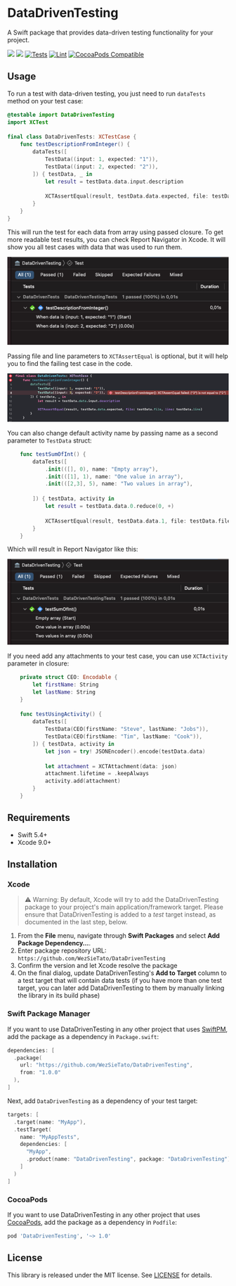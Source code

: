# DataDrivenTesting

A Swift package that provides data-driven testing functionality for your project.

[![](https://img.shields.io/endpoint?url=https://swiftpackageindex.com/api/packages/WezSieTato/DataDrivenTesting/badge?type=swift-versions)](https://swiftpackageindex.com/WezSieTato/DataDrivenTesting)
[![](https://img.shields.io/endpoint?url=https://swiftpackageindex.com/api/packages/WezSieTato/DataDrivenTesting/badge?type=platforms)](https://swiftpackageindex.com/WezSieTato/DataDrivenTesting)
[![Tests](https://github.com/WezSieTato/DataDrivenTesting/actions/workflows/tests.yml/badge.svg)](https://github.com/WezSieTato/DataDrivenTesting/actions/workflows/tests.yml)
[![Lint](https://github.com/WezSieTato/DataDrivenTesting/actions/workflows/lint.yml/badge.svg)](https://github.com/WezSieTato/DataDrivenTesting/actions/workflows/lint.yml)
[![CocoaPods Compatible](https://img.shields.io/cocoapods/v/DataDrivenTesting.svg)](https://img.shields.io/cocoapods/v/DataDrivenTesting.svg)


## Usage

To run a test with data-driven testing, you just need to run `dataTests` method on your test case:

```swift
@testable import DataDrivenTesting
import XCTest

final class DataDrivenTests: XCTestCase {
    func testDescriptionFromInteger() {
        dataTests([
            TestData((input: 1, expected: "1")),
            TestData((input: 2, expected: "2")),
        ]) { testData, _ in
            let result = testData.data.input.description

            XCTAssertEqual(result, testData.data.expected, file: testData.file, line: testData.line)
        }
    }
}
```

This will run the test for each data from array using passed closure. To get more readable test results, you can check Report Navigator in Xcode. It will show you all test cases with data that was used to run them.

![Report Navigator with default activity name](images/report_navigator_default.png)

Passing file and line parameters to `XCTAssertEqual` is optional, but it will help you to find the failing test case in the code.

![Failing test](images/failing_test.png)

You can also change default activity name by passing name as a second parameter to `TestData` struct:

```swift
    func testSumOfInt() {
        dataTests([
            .init(([], 0), name: "Empty array"),
            .init(([1], 1), name: "One value in array"),
            .init(([2,3], 5), name: "Two values in array"),

        ]) { testData, activity in
            let result = testData.data.0.reduce(0, +)

            XCTAssertEqual(result, testData.data.1, file: testData.file, line: testData.line)
        }
    }
```

Which will result in Report Navigator like this:

![Report Navigator with custom activity name](images/report_navigator_custom.png)

If you need add any attachments to your test case, you can use `XCTActivity` parameter in closure:

```swift
    private struct CEO: Encodable {
        let firstName: String
        let lastName: String
    }

    func testUsingActivity() {
        dataTests([
            TestData(CEO(firstName: "Steve", lastName: "Jobs")),
            TestData(CEO(firstName: "Tim", lastName: "Cook")),
        ]) { testData, activity in
            let json = try! JSONEncoder().encode(testData.data)

            let attachment = XCTAttachment(data: json)
            attachment.lifetime = .keepAlways
            activity.add(attachment)
        }
    }
```
## Requirements

* Swift 5.4+
* Xcode 9.0+

## Installation

### Xcode

> ⚠️ Warning: By default, Xcode will try to add the DataDrivenTesting package to your project's main application/framework target. Please ensure that DataDrivenTesting is added to a _test_ target instead, as documented in the last step, below.

 1. From the **File** menu, navigate through **Swift Packages** and select **Add Package Dependency…**.
 2. Enter package repository URL: `https://github.com/WezSieTato/DataDrivenTesting`
 3. Confirm the version and let Xcode resolve the package
 4. On the final dialog, update DataDrivenTesting's **Add to Target** column to a test target that will contain data tests (if you have more than one test target, you can later add DataDrivenTesting to them by manually linking the library in its build phase)

### Swift Package Manager

If you want to use DataDrivenTesting in any other project that uses [SwiftPM](https://swift.org/package-manager/), add the package as a dependency in `Package.swift`:

```swift
dependencies: [
  .package(
    url: "https://github.com/WezSieTato/DataDrivenTesting",
    from: "1.0.0"
  ),
]
```

Next, add `DataDrivenTesting` as a dependency of your test target:

```swift
targets: [
  .target(name: "MyApp"),
  .testTarget(
    name: "MyAppTests",
    dependencies: [
      "MyApp",
      .product(name: "DataDrivenTesting", package: "DataDrivenTesting"),
    ]
  )
]
```

### CocoaPods

If you want to use DataDrivenTesting in any other project that uses [CocoaPods](https://cocoapods.org/), add the package as a dependency in `Podfile`:

```ruby
pod 'DataDrivenTesting', '~> 1.0'
```

## License

This library is released under the MIT license. See [LICENSE](LICENSE) for details.
